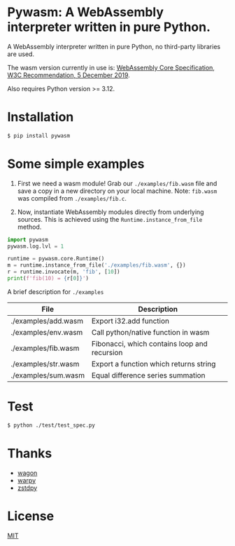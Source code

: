 # Pywasm: A WebAssembly interpreter written in pure Python.

A WebAssembly interpreter written in pure Python, no third-party libraries are used.

The wasm version currently in use is: [WebAssembly Core Specification, W3C Recommendation, 5 December 2019](https://www.w3.org/TR/wasm-core-1/).

Also requires Python version >= 3.12.

# Installation

```sh
$ pip install pywasm
```

# Some simple examples

1. First we need a wasm module! Grab our `./examples/fib.wasm` file and save a copy in a new directory on your local machine. Note: `fib.wasm` was compiled from `./examples/fib.c`.

2. Now, instantiate WebAssembly modules directly from underlying sources. This is achieved using the `Runtime.instance_from_file` method.

```py
import pywasm
pywasm.log.lvl = 1

runtime = pywasm.core.Runtime()
m = runtime.instance_from_file('./examples/fib.wasm', {})
r = runtime.invocate(m, 'fib', [10])
print(f'fib(10) = {r[0]}')
```

A brief description for `./examples`

| File                | Description                                  |
|---------------------|----------------------------------------------|
| ./examples/add.wasm | Export i32.add function                      |
| ./examples/env.wasm | Call python/native function in wasm          |
| ./examples/fib.wasm | Fibonacci, which contains loop and recursion |
| ./examples/str.wasm | Export a function which returns string       |
| ./examples/sum.wasm | Equal difference series summation            |

# Test

```sh
$ python ./test/test_spec.py
```

# Thanks

- [wagon](https://github.com/go-interpreter/wagon)
- [warpy](https://github.com/kanaka/warpy)
- [zstdpy](https://github.com/dholth/zstdpy)

# License

[MIT](./LICENSE)
